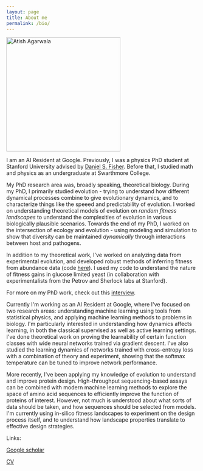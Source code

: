 ```yaml
---
layout: page
title: About me
permalink: /bio/
---
```


<img src="https://ati.sh/images/atish_headshot.jpg" alt="Atish Agarwala" width="300" />

I am an AI Resident at Google. Previously, I
was a physics PhD student at Stanford University advised by 
[Daniel S. Fisher](https://web.stanford.edu/group/dsfisher/index.html).
Before that, I studied math and physics as an undergraduate at Swarthmore College.

My PhD research area was, broadly speaking, theoretical biology. During my PhD, I primarily studied evolution - trying
to understand how different dynamical processes combine to give evolutionary dynamics, and to characterize things like the
speeed and predictability of evolution. I worked on understanding theoretical models of evolution on _random fitness landscapes_
to understand the complexities of evolution in various biologically plausible scenarios. Towards the end of my PhD, I worked
on the intersection of ecology and evolution - using modeling and simulation to show that diversity can be maintained
_dynamically_ through interactions between host and pathogens.

In addition to my theoretical work, I've worked on analyzing data from experimental evolution, and developed robust methods
of inferring fitness from abundance data (code [here](https://github.com/barcoding-bfa/fitness-assay-python)). I used my
code to understand the nature of fitness gains in glucose limited yeast (in collaboration with experimentalists from the 
Petrov and Sherlock labs at Stanford).

For more on my PhD work, check out this
[interview](https://stanfordcehg.wordpress.com/2018/11/19/fellows-feature-atish-agarwala/).

Currently I'm working as an AI Resident at Google, where I've focused on two research areas: understanding machine learning using
tools from statistical physics, and applying machine learning methods to problems in biology. I'm particularly interested in
understanding how dynamics affects learning, in both the classical supervised as well as active learning settings. I've done
theoretical work on proving the learnability of certain function classes with wide neural networks trained via gradient descent.
I've also studied the learning dynamics of networks trained with cross-entropy loss with a combination of theory and experiment,
showing that the softmax temperature can be tuned to improve network performance.

More recently, I've been applying my knowledge of evolution to understand and improve protein design. High-throughput
sequencing-based assays can be combined with modern machine learning methods to explore the space of amino acid sequences
to efficiently improve the function of proteins of interest. However, not much is understood about what sorts of data should be
taken, and how sequences should be selected from models. I'm currently using in-silico fitness landscapes to experiment
on the design process itself, and to understand how landscape properties translate to effective design strategies.


Links:

[Google scholar](https://scholar.google.com/citations?user=yCeAZUoAAAAJ&hl=en)

[CV](https://ati.sh/atishagarwalacv.pdf)
